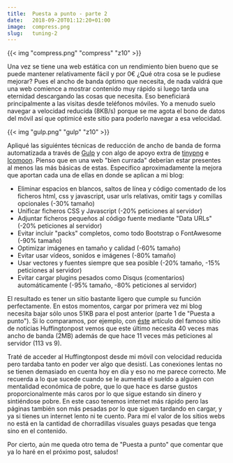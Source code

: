 ```yaml
---
title:  Puesta a punto - parte 2
date:   2018-09-20T01:12:20+01:00
image:  compress.png
slug:   tuning-2
---
```


{{< img "compress.png" "compress" "z10" >}}

Una vez se tiene una web estática con un rendimiento bien bueno que se puede mantener relativamente fácil y por 0€ ¿Qué otra cosa se le pudiese mejorar? Pues el ancho de banda óptimo que necesita, de nada valdrá que una web comience a mostrar contenido muy rápido si luego tarda una eternidad descargando las cosas que necesita. Eso beneficiará principalmente a las visitas desde teléfonos móviles. Yo a menudo suelo navegar a velocidad reducida (8KB/s) porque se me agota el bono de datos del móvil así que optimicé este sitio para poderlo navegar a esa velocidad.

{{< img "gulp.png" "gulp" "z10" >}}

Apliqué las siguiéntes técnicas de reducción de ancho de banda de forma automatizada a través de [Gulp](https://gulpjs.com/) y con algo de apoyo extra de [tinypng](https://tinypng.com/) e [Icomoon](https://icomoon.io/). Pienso que en una web "bien currada" deberían estar presentes al menos las más básicas de estas. Especifico aproximadamente la mejora que aportan cada una de ellas en donde se aplican a mi blog:

- Eliminar espacios en blancos, saltos de línea y código comentado de los ficheros html, css y javascript, usar urls relativas, omitir tags y comillas opcionales (-30% tamaño)
- Unificar ficheros CSS y Javascript (-20% peticiones al servidor)
- Adjuntar ficheros pequeños al código fuente mediante "Data URLs" (-20% peticiones al servidor)
- Evitar incluir "packs" completos, como todo Bootstrap o FontAwesome (-90% tamaño)
- Optimizar imágenes en tamaño y calidad (-60% tamaño)
- Evitar usar vídeos, sonidos e imágenes (-80% tamaño)
- Usar vectores y fuentes siempre que sea posible (-20% tamaño, -15% peticiones al servidor)
- Evitar cargar plugins pesados como Disqus (comentarios) automáticamente (-95% tamaño, -80% peticiones al servidor)

El resultado es tener un sitio bastante ligero que cumple su función perfectamente. En estos momentos, cargar por primera vez mi blog necesita bajar sólo unos 51KB para el post anterior (parte 1 de "Puesta a punto"). Si lo comparamos, por ejemplo, con [éste](https://www.huffingtonpost.es/david-varela-naranjo/es-mejor-la-cerveza-filtrada-o-sin-filtrar_a_23529897) artículo del famoso sitio de noticias Huffingtonpost vemos que este último necesita 40 veces mas ancho de banda (2MB) además de que hace 11 veces más peticiones al servidor (113 vs 9). 

Traté de acceder al Huffingtonpost desde mi móvil con velocidad reducida pero tardaba tanto en poder ver algo que desistí. Las conexiones lentas no se tienen demasiado en cuenta hoy en día y eso no me parece correcto. Me recuerda a lo que sucede cuando se le aumenta el sueldo a alguien con mentalidad económica de pobre, que lo que hace es darse gustos proporcionalmente más caros por lo que sigue estando sin dinero y sintiéndose pobre. En este caso tenemos internet más rápido pero las páginas también son más pesadas por lo que siguen tardando en cargar, y ya si tienes un internet lento ni te cuento. Para mí el valor de los sitios webs no está en la cantidad de chorradillas visuales guays pesadas que tenga sino en el contenido.

Por cierto, aún me queda otro tema de "Puesta a punto" que comentar que ya lo haré en el próximo post, saludos!